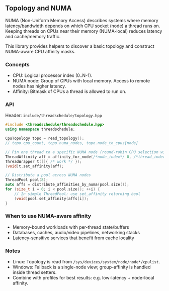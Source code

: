 ## Topology and NUMA

NUMA (Non-Uniform Memory Access) describes systems where memory latency/bandwidth depends on which CPU socket (node) a thread runs on. Keeping threads on CPUs near their memory (NUMA-local) reduces latency and cache/memory traffic.

This library provides helpers to discover a basic topology and construct NUMA-aware CPU affinity masks.

### Concepts
- CPU: Logical processor index (0..N-1).
- NUMA node: Group of CPUs with local memory. Access to remote nodes has higher latency.
- Affinity: Bitmask of CPUs a thread is allowed to run on.

### API
Header: `include/threadschedule/topology.hpp`

```cpp
#include <threadschedule/threadschedule.hpp>
using namespace threadschedule;

CpuTopology topo = read_topology();
// topo.cpu_count, topo.numa_nodes, topo.node_to_cpus[node]

// Pin one thread to a specific NUMA node (round-robin CPU selection within node)
ThreadAffinity aff = affinity_for_node(/*node_index*/ 0, /*thread_index*/ 0);
ThreadWrapper t([]{ /* work */ });
(void)t.set_affinity(aff);

// Distribute a pool across NUMA nodes
ThreadPool pool(8);
auto affs = distribute_affinities_by_numa(pool.size());
for (size_t i = 0; i < pool.size(); ++i) {
    // In simple ThreadPool: use set_affinity returning bool
    (void)pool.set_affinity(affs[i]);
}
```

### When to use NUMA-aware affinity
- Memory-bound workloads with per-thread state/buffers
- Databases, caches, audio/video pipelines, networking stacks
- Latency-sensitive services that benefit from cache locality

### Notes
- Linux: Topology is read from `/sys/devices/system/node/node*/cpulist`.
- Windows: Fallback is a single-node view; group-affinity is handled inside thread setters.
- Combine with profiles for best results: e.g. low-latency + node-local affinity.

